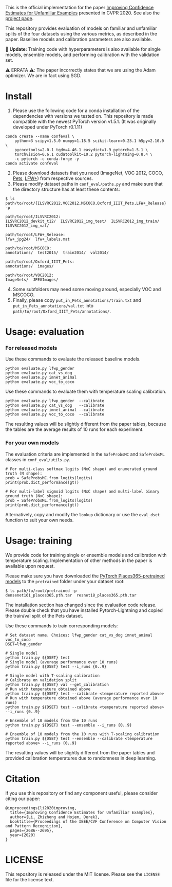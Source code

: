 This is the official implementation for the paper [Improving Confidence Estimates for Unfamiliar Examples](https://arxiv.org/abs/1804.03166) presented in CVPR 2020. See also the [project page](https://zhizhongli.vision/projects/improving-confidence-estimates).

This repository provides evaluation of models on familiar and unfamiliar splits of the four datasets using the various metrics, as described in the paper. Baseline models and calibration parameters are also available.

:gift: **Update:** Training code with hyperparameters is also available for single models, ensemble models, and performing calibration with the validation set.

:warning: ERRATA :warning:: The paper incorrectly states that we are using the Adam optimizer. We are in fact using SGD. 

# Install
1. Please use the following code for a conda installation of the dependencies with versions we tested on. This repository is made compatible with the newest PyTorch version v1.5.1. (It was originally developed under PyTorch r0.1.11)
```
conda create --name confeval \
    python=3 scipy=1.5.0 numpy=1.18.5 scikit-learn=0.23.1 h5py=2.10.0 \
    pycocotools=2.0.1 tqdm=4.46.1 easydict=1.9 pytorch=1.5.1 \
    torchvision=0.6.1 cudatoolkit=10.2 pytorch-lightning=0.8.4 \
    -c pytorch -c conda-forge -y
conda activate confeval
```
2. Please download datasets that you need (ImageNet, VOC 2012, COCO, [Pets](https://www.robots.ox.ac.uk/~vgg/data/pets/), [LFW+](http://biometrics.cse.msu.edu/Publications/Databases/MSU_LFW+/)) from respective sources. 
3. Please modify dataset paths in `conf_eval/paths.py` and make sure that the directory structure has at least these contents:
```
$ ls path/to/root/{ILSVRC2012,VOC2012,MSCOCO,Oxford_IIIT_Pets,LFW+_Release} -p

path/to/root/ILSVRC2012:
ILSVRC2012_devkit_t12/  ILSVRC2012_img_test/  ILSVRC2012_img_train/  ILSVRC2012_img_val/

path/to/root/LFW+_Release:
lfw+_jpg24/  lfw+_labels.mat

path/to/root/MSCOCO:
annotations/  test2015/  train2014/  val2014/

path/to/root/Oxford_IIIT_Pets:
annotations/  images/

path/to/root/VOC2012:
ImageSets/  JPEGImages/
```
4. Some subfolders may need some moving around, especially VOC and MSCOCO.
5. Finally, please copy `put_in_Pets_annotations/train.txt` and `put_in_Pets_annotations/val.txt` into `path/to/root/Oxford_IIIT_Pets/annotations/`. 


# Usage: evaluation
### For released models
Use these commands to evaluate the released baseline models. 
```
python evaluate.py lfwp_gender
python evaluate.py cat_vs_dog
python evaluate.py imnet_animal
python evaluate.py voc_to_coco
```
Use these commands to evaluate them with temperature scaling calibration.
```
python evaluate.py lfwp_gender  --calibrate
python evaluate.py cat_vs_dog   --calibrate
python evaluate.py imnet_animal --calibrate
python evaluate.py voc_to_coco  --calibrate
```
The resulting values will be slightly different from the paper tables, because the tables are the average results of 10 runs for each experiment.

### For your own models
The evaluation criteria are implemented in the `SafeProbsMC` and `SafeProbsML` classes in `conf_eval/utils.py`.
```
# For multi-class softmax logits (NxC shape) and enumerated ground truth (N shape):
prob = SafeProbsMC.from_logits(logits)
print(prob.dict_performance(gt))

# For multi-label sigmoid logits (NxC shape) and multi-label binary ground truth (NxC shape):
prob = SafeProbsML.from_logits(logits)
print(prob.dict_performance(gt))
```

Alternatively, copy and modify the `lookup` dictionary or use the `eval_dset` function to suit your own needs. 

# Usage: training
We provide code for training single or ensemble models and calibration with temperature scaling. Implementation of other methods in the paper is available upon request.

Please make sure you have downloaded the [PyTorch Places365-pretrained models](https://github.com/CSAILVision/places365) to the `pretrained` folder under your dataset root:
```
$ ls path/to/root/pretrained -p
densenet161_places365.pth.tar  resnet18_places365.pth.tar
```
The installation section has changed since the evaluation code release. Please double check that you have installed Pytorch-Lightning and copied the train/val split of the Pets dataset.

Use these commands to train corresponding models:
```
# Set dataset name. Choices: lfwp_gender cat_vs_dog imnet_animal voc_to_coco
DSET=lfwp_gender

# Single model
python train.py ${DSET} test
# Single model (average performance over 10 runs)
python train.py ${DSET} test --i_runs {0..9}

# Single model with T-scaling calibration
# Calibrate on validation split
python train.py ${DSET} val --get_calibration
# Run with temperature obtained above
python train.py ${DSET} test --calibrate <temperature reported above>
# Run with temperature obtained above (average performance over 10 runs)
python train.py ${DSET} test --calibrate <temperature reported above> --i_runs {0..9}

# Ensemble of 10 models from the 10 runs
python train.py ${DSET} test --ensemble --i_runs {0..9}

# Ensemble of 10 models from the 10 runs with T-scaling calibration
python train.py ${DSET} test --ensemble --calibrate <temperature reported above> --i_runs {0..9}
```
The resulting values will be slightly different from the paper tables and provided calibration temperatures due to randomness in deep learning.

# Citation
If you use this repository or find any component useful, please consider citing our paper:

```
@inproceedings{li2020improving,
  title={Improving Confidence Estimates for Unfamiliar Examples},
  author={Li, Zhizhong and Hoiem, Derek},
  booktitle={Proceedings of the IEEE/CVF Conference on Computer Vision and Pattern Recognition},
  pages={2686--2695},
  year={2020}
}
```

# LICENSE
This repository is released under the MIT license. Please see the `LICENSE` file for the license text.

